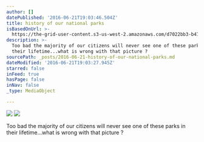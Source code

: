 ```yaml
---
author: []
datePublished: '2016-06-21T19:03:46.504Z'
title: history of our national parks
isBasedOnUrl: >-
  https://the-grid-user-content.s3-us-west-2.amazonaws.com/d7022bb3-b471-41f7-991c-e724d35562e5.jpg
description: >-
  Too bad the majority of our citizens will never see one of these parks in
  their lifetime...what is wrong with that picture ?
sourcePath: _posts/2016-06-21-history-of-our-national-parks.md
dateModified: '2016-06-21T19:03:27.945Z'
starred: false
inFeed: true
hasPage: false
inNav: false
_type: MediaObject

---
```

![](https://the-grid-user-content.s3-us-west-2.amazonaws.com/841b5a7c-ca88-42c0-b9af-475132be4c53.jpg)
![](https://the-grid-user-content.s3-us-west-2.amazonaws.com/d7022bb3-b471-41f7-991c-e724d35562e5.jpg)

Too bad the majority of our citizens will never see one of these parks in their lifetime...what is wrong with that picture ?